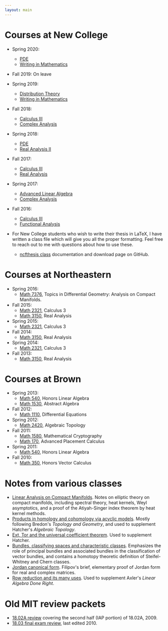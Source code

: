 ```yaml
---
layout: main
---
```


# Courses at New College
- Spring 2020:
  - [PDE](pde_sp20/)
  - [Writing in Mathematics](writing_sp20/)

- Fall 2019: On leave
- Spring 2019:
  - [Distribution Theory](distributions_sp19/)
  - [Writing in Mathematics](writing_sp19/)

- Fall 2018:
  - [Calculus III](calc3_fa18/)
  - [Complex Analysis](complex_fa18/)

- Spring 2018:
  - [PDE](pde_sp18/)
  - [Real Analysis II](analysis_sp18/)

- Fall 2017: 
  - [Calculus III](calc3_fa17/)
  - [Real Analysis](analysis_fa17/)

- Spring 2017:
  - [Advanced Linear Algebra](advlinear/)
  - [Complex Analysis](complex_sp17/)

- Fall 2016:
  - [Calculus III](calc3_fa16/)
  - [Functional Analysis](functional/)

- For New College students who wish to write their thesis in LaTeX, I have written a class file which will give you all the proper formatting. Feel free to reach out to me with questions about how to use these.
  - [ncfthesis class](https://github.com/ckottke/ncfthesis/) documentation and download page on GitHub.

# Courses at Northeastern

- Spring 2016:
  - [Math 7376](neu/7376_sp16/), Topics in Differential Geometry: Analysis on Compact Manifolds.
- Fall 2015:
  - [Math 2321](neu/2321_fa15/), Calculus 3
  - [Math 3150](neu/3150_fa15/), Real Analysis
- Spring 2015:
  - [Math 2321](neu/2321_sp15/), Calculus 3
- Fall 2014:
  - [Math 3150](neu/3150_fa14/), Real Analysis
- Spring 2014:
  - [Math 2321](neu/2321_sp14/), Calculus 3
- Fall 2013:
  - [Math 3150](neu/3150_fa13/), Real Analysis

# Courses at Brown
- Spring 2013:
  - [Math 540](brown/540_sp13/), Honors Linear Algebra
  - [Math 1530](brown/1530_sp13/), Abstract Algebra
- Fall 2012:
  - [Math 1110](brown/1110_fa12/), Differential Equations
- Spring 2012:
  - [Math 2420](brown/2420_sp12/), Algebraic Topology
- Fall 2011:
  - [Math 1580](brown/1580_fa11/), Mathematical Cryptography
  - [Math 170](http://math.brown.edu/~jbweimar/M0170/), Advanced Placement Calculus
- Spring 2011:
  - [Math 540](brown/540_sp11/), Honors Linear Algebra
- Fall 2010:
  - [Math 350](brown/350_fa10/), Honors Vector Calculus

# Notes from various classes
- [Linear Analysis on Compact Manifolds](neu/7376_sp16/lacm.pdf). Notes on elliptic theory on compact manifolds, including spectral theory, heat kernels, Weyl asymptotics,
and a proof of the Atiyah-Singer index theorem by heat kernel methods.
- [Products in homology and cohomology via acyclic models](docs/acyclic.pdf).
  Mostly following Bredon's *Topology and Geometry*, and used to supplement
Hatcher's *Algebraic Topology*.
- [Ext, Tor and the universal coefficient theorem](docs/exttoruct.pdf). Used to supplement Hatcher.
- [Bundles, classifying spaces and characteristic classes](docs/bundles.pdf).
  Emphasizes the role of principal bundles and associated bundles in the
classification of vector bundles, and contains a homotopy theoretic definition
of Steifel-Whitney and Chern classes.
- [Jordan canonical form](docs/jordan.pdf).
  Filipov's brief, elementary proof of Jordan form for real and complex matrices.  
- [Row reduction and its many uses](docs/rowreduction.pdf). Used to supplement
  Axler's *Linear Algebra Done Right*.

# Old MIT review packets
- [18.02A review](docs/18.02a_2nd_half_09.pdf) covering the second half (IAP portion) of 18.02A, 2009.
- [18.03 final exam review](docs/review09.pdf), last edited 2010.

